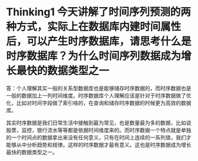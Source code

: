 # Thinking1	今天讲解了时间序列预测的两种方式，实际上在数据库内建时间属性后，可以产生时序数据库，请思考什么是时序数据库？为什么时间序列数据成为增长最快的数据类型之一 #
答：个人理解其实一般的关系型数据库也是能够储存时序数据的，而时序数据也是一般的数据加上一列时间维度。时序数据库个人理解应该是针对于时序数据做了优化，比如对时间字段做了索引啥的，在查询和储存时序数据的时候更为高效的数据库。

其实时序数据是我们日常生活中接触到最为常见，也是数量最为多的数据，比如说股票，监控，银行流水等等都是依据时间维度来的。而时序数据一个特点就是单独的一个时间点的数据拿出来没有任何意义，只有在时间上连续的一系列值，我们才能够从中分析趋势和规律。这样的时序数据才最有意义。这也是时序数据成为增长最快的数据类型之一。

